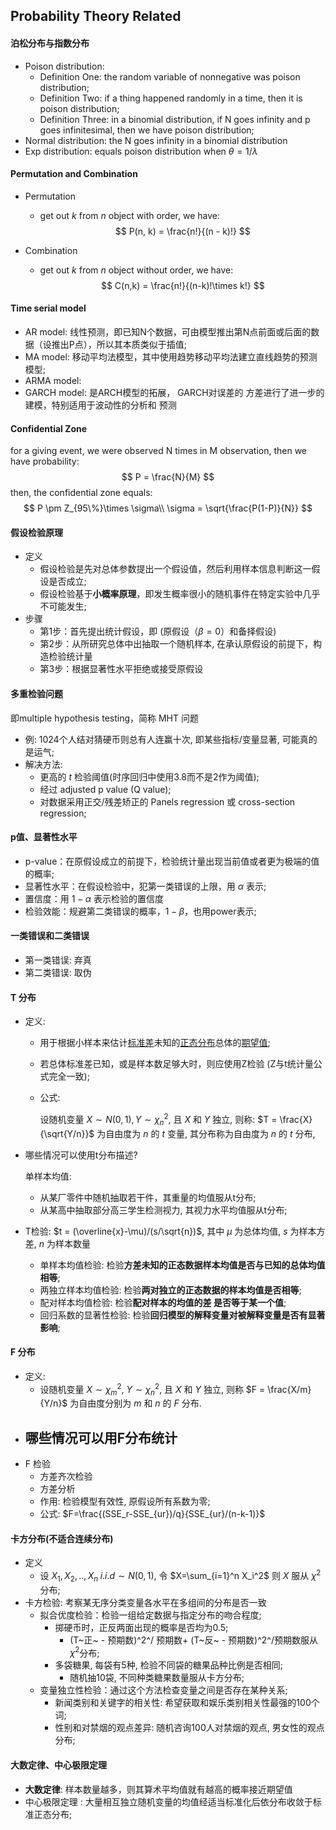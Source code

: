 ## Probability Theory Related

#### 泊松分布与指数分布

- Poison distribution:  
  - Definition One: the random variable of nonnegative was poison distribution;
  - Definition Two: if a thing happened randomly in a time, then it is poison distribution;
  - Definition Three: in a binomial distribution, if N goes infinity and p goes infinitesimal, then we have poison distribution;
- Normal distribution: the N goes infinity in a binomial distribution
- Exp distribution: equals poison distribution when $\theta =  1/\lambda$ 

#### Permutation and Combination

- Permutation

  - get out $k$ from $n$ object with order, we have:
    $$
    P(n, k) = \frac{n!}{(n - k)!}
    $$

- Combination

  - get out $k$ from $n$ object without order, we have: 
    $$
    C(n,k) = \frac{n!}{(n-k)!\times k!}
    $$

#### Time serial model

- AR model: 线性预测，即已知N个数据，可由模型推出第N点前面或后面的数据（设推出P点），所以其本质类似于插值;
- MA model: 移动平均法模型，其中使用趋势移动平均法建立直线趋势的预测模型;
- ARMA model:
- GARCH model: 是ARCH模型的拓展， GARCH对误差的 方差进行了进一步的建模，特别适用于波动性的分析和 预测

#### Confidential Zone

for a giving event, we were observed N times in M observation, then we have probability:
$$
P = \frac{N}{M}
$$
then, the confidential zone equals:
$$
P \pm Z_{95\%}\times \sigma\\
\sigma = \sqrt{\frac{P(1-P)}{N}}
$$

#### 假设检验原理

- 定义
  - 假设检验是先对总体参数提出一个假设值，然后利用样本信息判断这一假设是否成立;
  - 假设检验基于**小概率原理**，即发生概率很小的随机事件在特定实验中几乎不可能发生;
- 步骤
  - 第1步：首先提出统计假设，即 (原假设（$\beta=0$）和备择假设)
  - 第2步：从所研究总体中出抽取一个随机样本, 在承认原假设的前提下，构造检验统计量
  - 第3步：根据显著性水平拒绝或接受原假设

#### 多重检验问题

即multiple hypothesis testing，简称 MHT 问题

- 例: 1024个人结对猜硬币则总有人连赢十次, 即某些指标/变量显著, 可能真的是运气;
- 解决方法: 
  - 更高的 $t$ 检验阈值(时序回归中使用3.8而不是2作为阈值);
  - 经过 adjusted p value (Q value);
  - 对数据采用正交/残差矫正的 Panels regression 或 cross-section regression;

#### p值、显著性水平

- p-value：在原假设成立的前提下，检验统计量出现当前值或者更为极端的值的概率;
- 显著性水平：在假设检验中，犯第一类错误的上限，用 $\alpha$ 表示;
- 置信度：用 $1-\alpha$ 表示检验的置信度
- 检验效能：规避第二类错误的概率，$1-\beta$，也用power表示;

#### 一类错误和二类错误 

- 第一类错误: 弃真
- 第二类错误: 取伪

#### T 分布 

- 定义: 

  - 用于根据小样本来估计[标准差](https://zh.wikipedia.org/wiki/標準差)未知的[正态分布](https://zh.wikipedia.org/wiki/常態分布)总体的[期望值](https://zh.wikipedia.org/wiki/期望值);

  - 若总体标准差已知，或是样本数足够大时，则应使用Z检验 (Z与t统计量公式完全一致);

  - 公式:

    设随机变量 $X\sim N(0,1), Y\sim \chi_n^2$, 且 $X$ 和 $Y$ 独立, 则称: $T = \frac{X}{\sqrt{Y/n}}$ 为自由度为 $n$ 的 $t$ 变量, 其分布称为自由度为 $n$ 的 $t$ 分布, 

- 哪些情况可以使用t分布描述?

  单样本均值: 

  - 从某厂零件中随机抽取若干件，其重量的均值服从t分布;
  - 从某高中抽取部分高三学生检测视力, 其视力水平均值服从t分布;

- T检验: $t = (\overline{x}-\mu)/(s/\sqrt{n})$, 其中 $\mu$ 为总体均值, $s$ 为样本方差, $n$ 为样本数量

  - 单样本均值检验: 检验**方差未知的正态数据样本均值是否与已知的总体均值相等**;
  - 两独立样本均值检验: 检验**两对独立的正态数据的样本均值是否相等**;
  - 配对样本均值检验: 检验**配对样本的均值的差 是否等于某一个值**;
  - 回归系数的显著性检验: 检验**回归模型的解释变量对被解释变量是否有显著影响**;

#### F 分布

- 定义:
  - 设随机变量 $X\sim \chi_m^2$, $Y\sim \chi_n^2$, 且 $X$ 和 $Y$ 独立, 则称 $F = \frac{X/m}{Y/n}$ 为自由度分别为 $m$ 和 $n$ 的 $F$ 分布.
- 哪些情况可以用F分布统计
  - 
- F 检验
  - 方差齐次检验
  - 方差分析
  - 作用: 检验模型有效性, 原假设所有系数为零;
  - 公式: $F=\frac{(SSE_r-SSE_{ur})/q}{SSE_{ur}/(n-k-1)}$ 

#### 卡方分布(不适合连续分布)

- 定义
  - 设 $X_1, X_2,..,X_n \;i.i.d\sim N(0,1)$, 令 $X=\sum_{i=1}^n X_i^2$ 则 $X$ 服从 $\chi^2$ 分布;
- 卡方检验: 考察某无序分类变量各水平在多组间的分布是否一致
  - 拟合优度检验：检验一组给定数据与指定分布的吻合程度;
    - 掷硬币时，正反两面出现的概率是否均为0.5;
      - (T~正~ - 预期数)^2^/ 预期数+ (T~反~ - 预期数)^2^/预期数服从$\chi^2$分布;
    - 多袋糖果, 每袋有5种, 检验不同袋的糖果品种比例是否相同;
      - 随机抽10袋, 不同种类糖果数量服从卡方分布;
  - 变量独立性检验：通过这个方法检查变量之间是否存在某种关系;
    - 新闻类别和关键字的相关性: 希望获取和娱乐类别相关性最强的100个词;
    - 性别和对禁烟的观点差异: 随机咨询100人对禁烟的观点, 男女性的观点分布;

#### 大数定律、中心极限定理 

- **大数定律**: 样本数量越多，则其算术平均值就有越高的概率接近期望值
- 中心极限定理 : 大量相互独立随机变量的均值经适当标准化后依分布收敛于标准正态分布;

